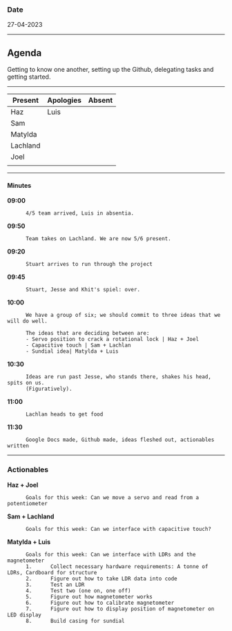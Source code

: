
### Date 

27-04-2023
___
## Agenda
Getting to know one another, setting up the Github, delegating tasks and getting started. 
___

| Present  | Apologies | Absent |
| ------------- | ------------- | ------------- |
| Haz  | Luis |    |
| Sam  |   |   |
| Matylda  |    |   |
| Lachland  |    |    |
| Joel |    |   |
|   |   |   |

___

#### Minutes

        
**09:00**  
          
          4/5 team arrived, Luis in absentia.
          
**09:50**  
          
          Team takes on Lachland. We are now 5/6 present.
          
**09:20**  
          
          Stuart arrives to run through the project  

**09:45**
          
          Stuart, Jesse and Khit's spiel: over.

**10:00**   

          We have a group of six; we should commit to three ideas that we will do well.

          The ideas that are deciding between are: 
          - Servo position to crack a rotational lock | Haz + Joel
          - Capacitive touch | Sam + Lachlan
          - Sundial idea| Matylda + Luis
          
**10:30**   

          Ideas are run past Jesse, who stands there, shakes his head, spits on us.
          (Figuratively).
          
**11:00**   

          Lachlan heads to get food
          
**11:30**   

          Google Docs made, Github made, ideas fleshed out, actionables written
          
___
### Actionables

**Haz + Joel**  
          
          Goals for this week: Can we move a servo and read from a potentiometer
          
**Sam + Lachland**  
          
          Goals for this week: Can we interface with capacitive touch?
          
**Matylda + Luis**  
          
          Goals for this week: Can we interface with LDRs and the magnetometer
          1.      Collect necessary hardware requirements: A tonne of LDRs, Cardboard for structure 
          2.      Figure out how to take LDR data into code
          3.      Test an LDR
          4.      Test two (one on, one off)
          5.      Figure out how magnetometer works
          6.      Figure out how to calibrate magnetometer
          7.      Figure out how to display position of magnetometer on LED display
          8.      Build casing for sundial

          
        
